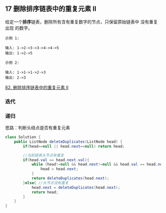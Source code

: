 ## 17 删除排序链表中的重复元素 II


给定一个**排序**链表，删除所有含有重复数字的节点，只保留原始链表中 没有重复出现 的数字。

```
示例 1:

输入: 1->2->3->3->4->4->5
输出: 1->2->5

示例 2:

输入: 1->1->1->2->3
输出: 2->3
```



[82. 删除排序链表中的重复元素 II](https://leetcode-cn.com/problems/remove-duplicates-from-sorted-list-ii/)

### 迭代





### 递归

思路：判断头结点是否有重复元素

```java
class Solution {
    public ListNode deleteDuplicates(ListNode head) {
        if(head==null || head.next==null) return head;

        //当前链表头节点有重复
        if(head.val == head.next.val){
            while (head!=null && head.next!=null && head.val == head.next.val){
                head = head.next;
            }
            return deleteDuplicates(head.next);
        }else{ //头节点没有重复
            head.next = deleteDuplicates(head.next);
            return head;
        }
    }
}
```
